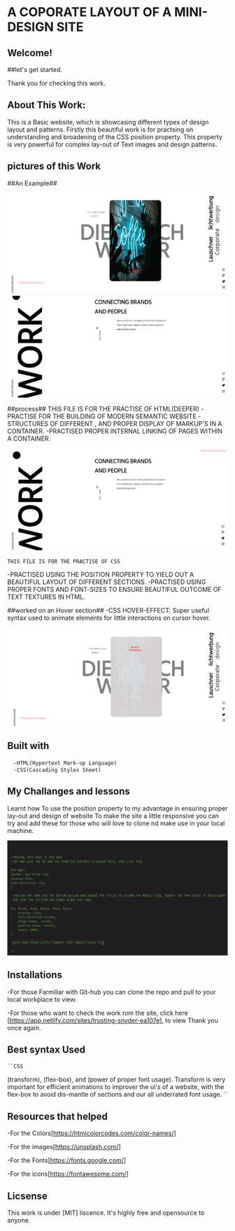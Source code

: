  # A COPORATE LAYOUT OF A MINI-DESIGN SITE

 ## Welcome!

 ##let's get started.

 Thank you for checking this work.

 ## About This Work:
   This is a Basic website, which is showcasing different types of design layout and patterns. Firstly this beautiful work is for practsing on understanding and broadening of the CSS position property. This property is very powerful for complex lay-out of Text images and design patterns.

## pictures of this Work
 ##An Example##
 
<img src="lay1.png">

<img src="lay4.png">

 ##process##
      THIS FILE IS FOR THE PRACTISE OF HTML(DEEPER)
 -PRACTISE FOR THE BUILDING OF MODERN SEMANTIC WEBSITE
 -STRUCTURES OF DIFFERENT , AND PROPER DISPLAY OF MARKUP'S IN A CONTAINER.
 -PRACTISED PROPER INTERNAL LINKING OF PAGES WITHIN A CONTAINER.

<img src="lay3.png">

    THIS FILE IS FOR THE PRACTISE OF CSS
 -PRACTISED USING THE POSITION PROPERTY TO YIELD OUT A BEAUTIFUL LAYOUT OF DIFFERENT SECTIONS.
 -PRACTISED USING PROPER FONTS AND FONT-SIZES TO ENSURE BEAUTIFUL OUTCOME OF TEXT TEXTURES IN HTML.




##worked on an Hover section##
-CSS HOVER-EFFECT: Super useful syntax used to animate elements for little interactions on cursor hover.

<img src="lay2.png">


  ## Built with         
      -HTML(Hypertext Mark-up Language)
      -CSS(Cascading Styles Sheet)


  ## My Challanges and lessons
   Learnt how To use the position property to my advantage in ensuring proper lay-out and design of website
   To make the site a little responsive you can try and add these for those who will love to clone nd make use in your local machine.

   <img src="lay6.png">

   ## Installations
   -For those Farmiliar with Git-hub you can clone the repo and pull to your local workplace to view.

   -For those who want to check the work rom the site, click here [https://app.netlify.com/sites/trusting-snyder-ea107e], to view Thank you once again.

   ## Best syntax Used

    ``CSS
   (transform), (flex-box), and (power of proper font usage).
  Transform is very important for efficient animations to improver the ui's of a website, with the flex-box to avoid dis-mantle of sections and our all underrated font usage.
   ``

   ## Resources that helped ##
   -For the Colors[https://htmlcolorcodes.com/color-names/]

   -For the images[https://unsplash.com/]

   -For the Fonts[https://fonts.google.com/] 

   -For the icons[https://fontawesome.com/]


 ## Licsense 
   This work is under [MIT] liscence. It's highly free and opensource to anyone.
